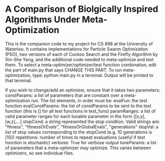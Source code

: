 # A Comparison of Biolgically Inspired Algorithms Under Meta-Optimization

This is the companion code to my project for CS 898 at the University of Waterloo. It contains implementations for Particle Swarm Optimization (PSO), two versions of each of Cuckoo Search and the Firefly Algorithm by Xin-She Yang, and the additional code needed to meta-optimize and test them. To select a meta-optimizer/optimizer/test function combination, edit the part of main.py that says CHANGE THIS PART. To run meta-optimization, type:
python main.py
in a terminal. Output will be printed to that terminal.

If you wish to change/add an optimizer, ensure that it takes two parameters:
constParams: a list of parameters that are constant over a meta-optimization run. The list elements, in order must be:
    evalFun: the test function
    evalConstParams: the list of constParams to be sent to the test function (this is [] for all test functions in test_funs)
    paramRanges: a list of valid parameter ranges for each tunable parameter in the form [[x,y],[w,z],...]
    stopCond: a string represented the stop condtion. Valid strings are: "fitness", "fitnessOrEvals", "fitnessOrGlobalEvals", "generations"
    stopVal: a list of stop values corresponding to the stopCond (e.g. 10 generations is [10])
    repetitions: number of times to repeat evaluations (useful if test function is stochastic)
    verbose: True for verbose output
tuneParams: a list of parameters that a meta-optimizer may optimize. This varies between optimizers, so see individual files.
